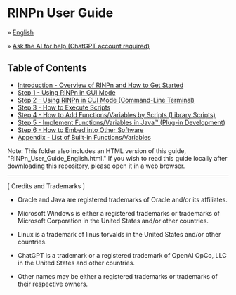 # RINPn User Guide

&raquo; [English](Appendix.md)

&raquo; [Ask the AI for help (ChatGPT account required)](https://chatgpt.com/g/g-Hu225rEdv-rinpn-assistant)

## Table of Contents

* [Introduction - Overview of RINPn and How to Get Started](Introduction.md)
* [Step 1 - Using RINPn in GUI Mode](Step1.md)
* [Step 2 - Using RINPn in CUI Mode (Command-Line Terminal)](Step2.md)
* [Step 3 - How to Execute Scripts](Step3.md)
* [Step 4 - How to Add Functions/Variables by Scripts (Library Scripts)](Step4.md)
* [Step 5 - Implement Functions/Variables in Java™ (Plug-in Development)](Step5.md)
* [Step 6 - How to Embed into Other Software](Step6.md)
* [Appendix - List of Built-in Functions/Variables](Introduction.md)

Note: This folder also includes an HTML version of this guide, "RINPn_User_Guide_English.html." If you wish to read this guide locally after downloading this repository, please open it in a web browser.

---

\[ Credits and Trademarks \]

* Oracle and Java are registered trademarks of Oracle and/or its affiliates.

* Microsoft Windows is either a registered trademarks or trademarks of Microsoft Corporation in the United States and/or other countries.

* Linux is a trademark of linus torvalds in the United States and/or other countries.

* ChatGPT is a trademark or a registered trademark of OpenAI OpCo, LLC in the United States and other countries.

* Other names may be either a registered trademarks or trademarks of their respective owners.

